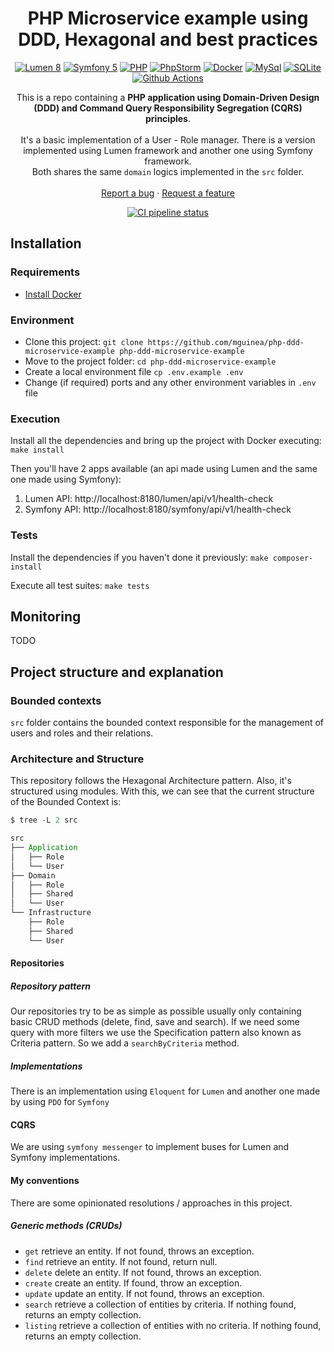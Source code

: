 <h1 align="center">
  PHP Microservice example using DDD, Hexagonal and best practices
</h1>

<p align="center">
    <a href="https://lumen.laravel.com/"><img src="https://img.shields.io/badge/Lumen-8-FF2D20.svg?style=flat-square&logo=lumen" alt="Lumen 8"/></a>
    <a href="https://symfony.com/"><img src="https://img.shields.io/badge/Symfony-5-000000.svg?style=flat-square&logo=symfony" alt="Symfony 5"/></a>
    <a href="https://www.php.net/"><img src="https://img.shields.io/badge/PHP-8-777BB4.svg?style=flat-square&logo=php" alt="PHP"/></a>
    <a href="https://www.jetbrains.com/es-es/phpstorm/?ref=steemhunt"><img src="https://img.shields.io/badge/PhpStorm-2021-000000.svg?style=flat-square&logo=phpstorm" alt="PhpStorm"/></a>
    <a href="https://www.docker.com/"><img src="https://img.shields.io/badge/docker-3-2496ED.svg?style=flat-square&logo=docker" alt="Docker"/></a>
    <a href="https://www.mysql.com/"><img src="https://img.shields.io/badge/mysql-5.7-4479A1.svg?style=flat-square&logo=mysql" alt="MySql"/></a>
    <a href="https://www.sqlite.org/index.html"><img src="https://img.shields.io/badge/sqlite-3-003B57.svg?style=flat-square&logo=sqlite" alt="SQLite"/></a>
    <a href="#"><img src="https://img.shields.io/badge/github_actions-2088FF.svg?style=flat-square&logo=github-actions" alt="Github Actions"/></a>
</p>

<p align="center">
  This is a repo containing a <strong>PHP application using Domain-Driven Design (DDD) and Command Query Responsibility Segregation
  (CQRS) principles</strong>.
  <br />
  <br />
  It's a basic implementation of a User - Role manager. There is a version implemented using Lumen framework and another one using Symfony framework.
  <br />
  Both shares the same <code>domain</code> logics implemented in the <code>src</code> folder.
  <br />
  <br />
  <a href="https://github.com/mguinea/php-ddd-microservice-example/issues">Report a bug</a>
  ·
  <a href="https://github.com/mguinea/php-ddd-microservice-example/issues">Request a feature</a>
</p>

<p align="center">
    <a href="https://github.com/mguinea/php-ddd-microservice-example/actions"><img src="https://github.com/mguinea/php-ddd-microservice-example/workflows/CI/badge.svg" alt="CI pipeline status" /></a>
</p>

## Installation

### Requirements
- [Install Docker](https://www.docker.com/get-started)

### Environment

- Clone this project: `git clone https://github.com/mguinea/php-ddd-microservice-example php-ddd-microservice-example`
- Move to the project folder: `cd php-ddd-microservice-example`
- Create a local environment file `cp .env.example .env`
- Change (if required) ports and any other environment variables in `.env` file

### Execution

Install all the dependencies and bring up the project with Docker executing: `make install`

Then you'll have 2 apps available (an api made using Lumen and the same one made using Symfony):
1. Lumen API: http://localhost:8180/lumen/api/v1/health-check
2. Symfony API: http://localhost:8180/symfony/api/v1/health-check

### Tests

Install the dependencies if you haven't done it previously: `make composer-install`

Execute all test suites: `make tests`

## Monitoring

TODO

## Project structure and explanation

### Bounded contexts

`src` folder contains the bounded context responsible for the management of users and roles and their relations.

### Architecture and Structure

This repository follows the Hexagonal Architecture pattern. Also, it's structured using modules. With this, we can see that the current structure of the Bounded Context is:

```scala
$ tree -L 2 src

src
├── Application
│   ├── Role
│   └── User
├── Domain
│   ├── Role
│   ├── Shared
│   └── User
└── Infrastructure
    ├── Role
    ├── Shared
    └── User
```

#### Repositories

##### Repository pattern

Our repositories try to be as simple as possible usually only containing basic CRUD methods (delete, find, save and search).
If we need some query with more filters we use the Specification pattern also known as Criteria pattern. So we add a `searchByCriteria` method.

##### Implementations

There is an implementation using `Eloquent` for `Lumen` and another one made by using `PDO` for `Symfony`

#### CQRS

We are using `symfony messenger` to implement buses for Lumen and Symfony implementations.

#### My conventions

There are some opinionated resolutions / approaches in this project.

##### Generic methods (CRUDs)

- `get` retrieve an entity. If not found, throws an exception.
- `find` retrieve an entity. If not found, return null.
- `delete` delete an entity. If not found, throws an exception.
- `create` create an entity. If found, throw an exception.
- `update` update an entity. If not found, throws an exception.
- `search` retrieve a collection of entities by criteria. If nothing found, returns an empty collection.
- `listing` retrieve a collection of entities with no criteria. If nothing found, returns an empty collection.
